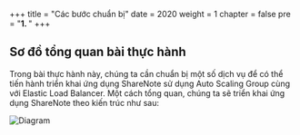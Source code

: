 +++
title = "Các bước chuẩn bị"
date = 2020
weight = 1
chapter = false
pre = "<b>1. </b>"
+++

## Sơ đồ tổng quan bài thực hành
Trong bài thực hành này, chúng ta cần chuẩn bị một số dịch vụ để có thể tiến hành triển khai ứng dụng ShareNote sử dụng Auto Scaling Group cùng với Elastic Load Balancer.
Một cách tổng quan, chúng ta sẽ triển khai ứng dụng ShareNote theo kiến trúc như sau:

![Diagram](../../../images/1/0.png?width=40pc)